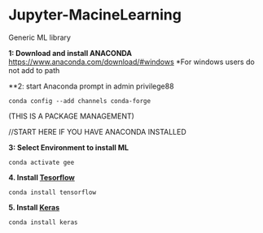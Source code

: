 # Jupyter-MacineLearning
Generic ML library

**1: Download and install ANACONDA**
https://www.anaconda.com/download/#windows
*For windows users do not add to path

**2: start Anaconda prompt in admin privilege88
```
conda config --add channels conda-forge 
```
(THIS IS A PACKAGE MANAGEMENT)

//START HERE IF YOU HAVE ANACONDA INSTALLED

**3: Select Environment to install ML**
```
conda activate gee
```

**4. Install [Tesorflow](https://www.tensorflow.org/)**
```
conda install tensorflow
```

**5. Install [Keras](https://keras.io/)**
```
conda install keras
````
